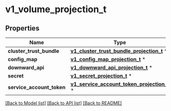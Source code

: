 # v1_volume_projection_t

## Properties
Name | Type | Description | Notes
------------ | ------------- | ------------- | -------------
**cluster_trust_bundle** | [**v1_cluster_trust_bundle_projection_t**](v1_cluster_trust_bundle_projection.md) \* |  | [optional] 
**config_map** | [**v1_config_map_projection_t**](v1_config_map_projection.md) \* |  | [optional] 
**downward_api** | [**v1_downward_api_projection_t**](v1_downward_api_projection.md) \* |  | [optional] 
**secret** | [**v1_secret_projection_t**](v1_secret_projection.md) \* |  | [optional] 
**service_account_token** | [**v1_service_account_token_projection_t**](v1_service_account_token_projection.md) \* |  | [optional] 

[[Back to Model list]](../README.md#documentation-for-models) [[Back to API list]](../README.md#documentation-for-api-endpoints) [[Back to README]](../README.md)


